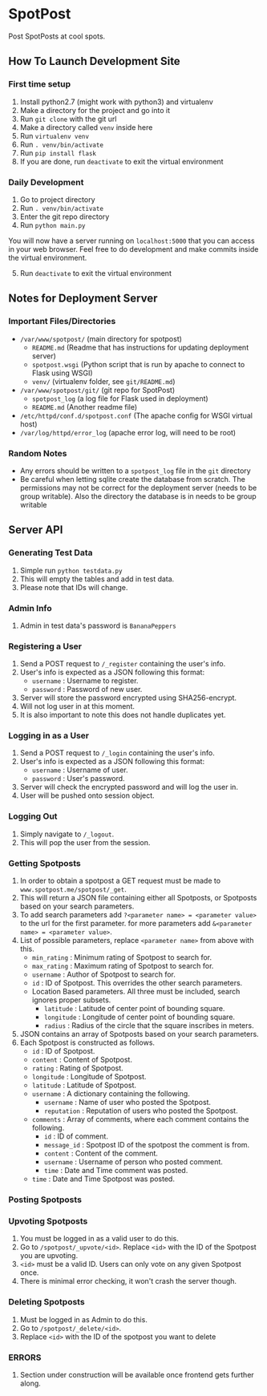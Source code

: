 SpotPost
========

Post SpotPosts at cool spots.

How To Launch Development Site
--------

### First time setup
1. Install python2.7 (might work with python3) and virtualenv
2. Make a directory for the project and go into it
3. Run `git clone` with the git url
4. Make a directory called `venv` inside here
5. Run `virtualenv venv`
6. Run `. venv/bin/activate`
7. Run `pip install flask`
8. If you are done, run `deactivate` to exit the virtual environment

### Daily Development
1. Go to project directory
2. Run `. venv/bin/activate`
3. Enter the git repo directory
4. Run `python main.py`

You will now have a server running on `localhost:5000` that you can access in
your web browser. Feel free to do development and make commits inside the
virtual environment.

5. Run `deactivate` to exit the virtual environment

Notes for Deployment Server
--------

###  Important Files/Directories

* `/var/www/spotpost/` (main directory for spotpost)
  * `README.md` (Readme that has instructions for updating deployment server)
  * `spotpost.wsgi` (Python script that is run by apache to connect to Flask
                     using WSGI)
  * `venv/` (virtualenv folder, see `git/README.md`)
* `/var/www/spotpost/git/` (git repo for SpotPost)
  * `spotpost_log` (a log file for Flask used in deployment)
  * `README.md` (Another readme file)
* `/etc/httpd/conf.d/spotpost.conf` (The apache config for WSGI virtual host)
* `/var/log/httpd/error_log` (apache error log, will need to be root)

### Random Notes

* Any errors should be written to a `spotpost_log` file in the `git` directory
* Be careful when letting sqlite create the database from scratch. The
  permissions may not be correct for the deployment server (needs to be group
  writable). Also the directory the database is in needs to be group writable

Server API
--------

### Generating Test Data
1. Simple run `python testdata.py`
2. This will empty the tables and add in test data.
3. Please note that IDs will change.

### Admin Info
1. Admin in test data's password is `BananaPeppers`

### Registering a User
1. Send a POST request to `/_register` containing the user's info.
2. User's info is expected as a JSON following this format:
	* `username` : Username to register.
	* `password` : Password of new user.
3. Server will store the password encrypted using SHA256-encrypt.
4. Will not log user in at this moment.
5. It is also important to note this does not handle duplicates yet.

### Logging in as a User
1. Send a POST request to `/_login` containing the user's info.
2. User's info is expected as a JSON following this format:
	* `username` : Username of user.
	* `password` : User's password.
3. Server will check the encrypted password and will log the user in.
4. User will be pushed onto session object.

### Logging Out
1. Simply navigate to `/_logout`.
2. This will pop the user from the session.

### Getting Spotposts

1. In order to obtain a spotpost a GET request must be made to `www.spotpost.me/spotpost/_get`.
2. This will return a JSON file containing either all Spotposts, or Spotposts based on your search parameters.
3. To add search parameters add `?<parameter name> = <parameter value>` to the url for the first parameter.
  for more parameters add `&<parameter name> = <parameter value>`.
4. List of possible parameters, replace `<parameter name>` from above with this.
	* `min_rating` : Minimum rating of Spotpost to search for.
	* `max_rating` : Maximum rating of Spotpost to search for.
	* `username`   : Author of Spotpost to search for.
	* `id`  	   : ID of Spotpost. This overrides the other search parameters.
	* Location Based parameters. All three must be included, search ignores proper subsets.
		* `latitude`  : Latitude of center point of bounding square.
		* `longitude` : Longitude of center point of bounding square. 
		* `radius`    : Radius of the circle that the square inscribes in meters.
5. JSON contains an array of Spotposts based on your search parameters.
6. Each Spotpost is constructed as follows.
	* `id` 		  	: ID of Spotpost.
	* `content`  	: Content of Spotpost.
	* `rating`   	: Rating of Spotpost.
	* `longitude`	: Longitude of Spotpost.
	* `latitude`  	: Latitude of Spotpost.
	* `username`  	: A dictionary containing the following.
		* `username`   : Name of user who posted the Spotpost.
		* `reputation` : Reputation of users who posted the Spotpost.
	* `comments`  	: Array of comments, where each comment contains the following.
		* `id`		   : ID of comment.
		* `message_id` : Spotpost ID of the spotpost the comment is from.
		* `content`    : Content of the comment.
		* `username`   : Username of person who posted comment.
		* `time`       : Date and Time comment was posted.
	* `time`		: Date and Time Spotpost was posted. 

### Posting Spotposts


### Upvoting Spotposts
1. You must be logged in as a valid user to do this.
2. Go to `/spotpost/_upvote/<id>`. Replace `<id>` with the ID of the Spotpost you are upvoting.
3. `<id>` must be a valid ID. Users can only vote on any given Spotpost once.
4. There is minimal error checking, it won't crash the server though.

### Deleting Spotposts
1. Must be logged in as Admin to do this.
2. Go to `/spotpost/_delete/<id>`.
3. Replace `<id>` with the ID of the spotpost you want to delete

### ERRORS
1. Section under construction will be available once frontend gets further along.